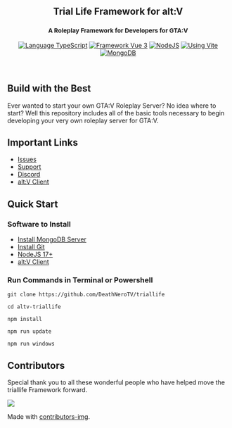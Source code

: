 <h2 align="center">
	Trial Life Framework for alt:V      
</h2>

<h3 align="center">
    <sup>A Roleplay Framework for Developers for GTA:V</sup>
</h3>

<p align="center">
    <a href="https://typescriptlang.org" target="__blank"><img src="https://img.shields.io/badge/Typescript-Typescript-007acc?label=" alt="Language TypeScript"></a>
    <a href="https://vuejs.org" target="__blank"><img src="https://img.shields.io/badge/Framework-Vue%203-green.svg?label=" alt="Framework Vue 3"></a>
    <a href="https://nodejs.org" target="__blank"><img src="https://img.shields.io/badge/Using-NodeJS-darkgreen.svg?label=" alt="NodeJS"></a>
    <a href="https://vitejs.dev" target="__blank"><img src="https://img.shields.io/badge/Using-Vite-cyan.svg?label=" alt="Using Vite"></a>
    <a href="https://mongodb.com/" target="__blank"><img src="https://img.shields.io/badge/Using-MongoDB-green.svg?label=" alt="MongoDB"></a>
</p>

<br />

## Build with the Best

Ever wanted to start your own GTA:V Roleplay Server? No idea where to start? Well this repository includes all of the basic tools necessary to begin developing your very own roleplay server for GTA:V.

## Important Links

-   [Issues](https://github.com/deathnerotv/altv-triallife-issues)
-   [Support](https://patreon.com/stuyk/)
-   [Discord](https://ares.stuyk.com/v1/get/discord)
-   [alt:V Client](https://altv.mp)

## Quick Start

### Software to Install

-   [Install MongoDB Server](https://www.mongodb.com/try/download/community)
-   [Install Git](https://git-scm.com/downloads)
-   [NodeJS 17+](https://nodejs.org/en/download/)
-   [alt:V Client](https://altv.mp/)

### Run Commands in Terminal or Powershell

```
git clone https://github.com/DeathNeroTV/triallife
```

```
cd altv-triallife
```

```
npm install
```

```
npm run update
```

```
npm run windows
```

## Contributors

Special thank you to all these wonderful people who have helped move the triallife Framework forward.

<a href = "https://github.com/stuyk/altv-triallife/graphs/contributors">
  <img src="https://contrib.rocks/image?repo=stuyk/altv-triallife"/>
</a>

Made with [contributors-img](https://contrib.rocks).
